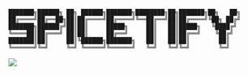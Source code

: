 ```
███████╗██████╗ ██╗ ██████╗███████╗████████╗██╗███████╗██╗   ██╗
██╔════╝██╔══██╗██║██╔════╝██╔════╝╚══██╔══╝██║██╔════╝╚██╗ ██╔╝
███████╗██████╔╝██║██║     █████╗     ██║   ██║█████╗   ╚████╔╝ 
╚════██║██╔═══╝ ██║██║     ██╔══╝     ██║   ██║██╔══╝    ╚██╔╝  
███████║██║     ██║╚██████╗███████╗   ██║   ██║██║        ██║   
╚══════╝╚═╝     ╚═╝ ╚═════╝╚══════╝   ╚═╝   ╚═╝╚═╝        ╚═╝   
```

![](https://raw.githubusercontent.com/jimsaun/files/dotfiles/main/spicetify/preview.png)
